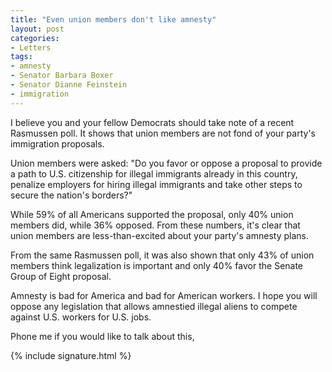 ```yaml
---
title: "Even union members don't like amnesty"
layout: post
categories:
- Letters
tags:
- amnesty
- Senator Barbara Boxer
- Senator Dianne Feinstein
- immigration
---
```


I believe you and your fellow Democrats should take note of a recent Rasmussen poll. It shows that union members are not fond of your party's immigration proposals.

Union members were asked: "Do you favor or oppose a proposal to provide a path to U.S. citizenship for illegal immigrants already in this country, penalize employers for hiring illegal immigrants and take other steps to secure the nation's borders?"

While 59% of all Americans supported the proposal, only 40% union members did, while 36% opposed. From these numbers, it's clear that union members are less-than-excited about your party's amnesty plans.

From the same Rasmussen poll, it was also shown that only 43% of union members think legalization is important and only 40% favor the Senate Group of Eight proposal.

Amnesty is bad for America and bad for American workers. I hope you will oppose any legislation that allows amnestied illegal aliens to compete against U.S. workers for U.S. jobs.

Phone me if you would like to talk about this,

{% include signature.html %}
